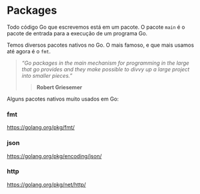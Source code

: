# Packages

Todo código Go que escrevemos está em um pacote. O pacote `main` é o pacote de entrada para a execução de um programa Go.

Temos diversos pacotes nativos no Go. O mais famoso, e que mais usamos até agora é o `fmt`.


> _“Go packages in the main mechanism for programming in the large that go provides and they make possible to divvy up a large project into smaller pieces.”_
>> **Robert Griesemer**


Alguns pacotes nativos muito usados em Go:

### fmt
https://golang.org/pkg/fmt/

### json
https://golang.org/pkg/encoding/json/

### http
https://golang.org/pkg/net/http/